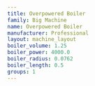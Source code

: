 ```yaml
---
title: Overpowered Boiler
family: Big Machine
name: Overpowered Boiler
manufacturer: Professional
layout: machine_layout
boiler_volume: 1.25
boiler_power: 4000.0
boiler_radius: 0.0762
boiler_length: 0.5
groups: 1
---
```

